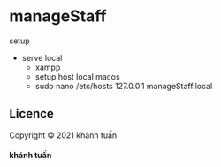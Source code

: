 # manageStaff

setup 
+ serve local
   - xampp
   - setup host local macos
    + sudo nano /etc/hosts 
        127.0.0.1       manageStaff.local




## Licence

Copyright &copy; 2021 khánh tuấn
#### khánh tuấn
